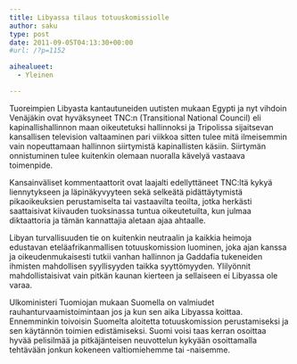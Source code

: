 ```yaml
---
title: Libyassa tilaus totuuskomissiolle
author: saku
type: post
date: 2011-09-05T04:13:30+00:00
#url: /?p=1152

aihealueet:
  - Yleinen

---
```


Tuoreimpien Libyasta kantautuneiden uutisten mukaan Egypti ja nyt vihdoin Venäjäkin ovat hyväksyneet TNC:n (Transitional National Council) eli kapinallishallinnon maan oikeutetuksi hallinnoksi ja Tripolissa sijaitsevan kansallisen television valtaaminen pari viikkoa sitten tulee mitä ilmeisemmin vain nopeuttamaan hallinnon siirtymistä kapinallisten käsiin. Siirtymän onnistuminen tulee kuitenkin olemaan nuoralla kävelyä vastaava toimenpide.

Kansainväliset kommentaattorit ovat laajalti edellyttäneet TNC:ltä kykyä liennytykseen ja läpinäkyvyyteen sekä selkeätä pidättäytymistä pikaoikeuksien perustamiselta tai vastaavilta teoilta, jotka herkästi saattaisivat kiivauden tuoksinassa tuntua oikeutetuilta, kun julmaa diktaattoria ja tämän kannattajia aletaan ajaa ahtaalle.


Libyan turvallisuuden tie on kuitenkin neutraalin ja kaikkia heimoja edustavan eteläafrikanmallisen totuuskomission luominen, joka ajan kanssa ja oikeudenmukaisesti tutkii vanhan hallinnon ja Gaddafia tukeneiden ihmisten mahdollisen syyllisyyden taikka syyttömyyden. Ylilyönnit mahdollistaisivat vain pitkän kaunan kierteen ja sellaiseen ei Libyassa ole varaa.


Ulkoministeri Tuomiojan mukaan Suomella on valmiudet rauhanturvaamistoimintaan jos ja kun sen aika Libyassa koittaa. Ennemminkin toivoisin Suomelta aloitetta totuuskomission perustamiseksi ja sen käytännön toimien edistämiseksi. Suomi voisi taas kerran osoittaa hyvää pelisilmää ja pitkäjänteisen neuvottelun kykyään osoittamalla tehtävään jonkun kokeneen valtiomiehemme tai -naisemme.


